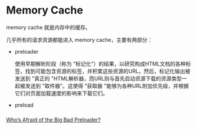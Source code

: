 # Memory Cache

memory cache 就是内存中的缓存。

几乎所有的请求资源都能进入 memory cache，主要有两部分：

* preloader

  使用早期解析阶段（称为 "标记化"）的结果，以研究构成HTML文档的各种标签，找到可能包含资源的标签，并积累这些资源的URL。然后，标记化输出被发送到 "真正的 "HTML解析器，而URL则与首先启动资源下载的资源类型一起被发送到 "取件器"。这使得 "获取器 "能够为各种URL附加优先级，并根据它们对页面加载速度的影响来下载它们。

* preload

### 



[Who’s Afraid of the Big Bad Preloader?](https://calendar.perfplanet.com/2013/big-bad-preloader/)